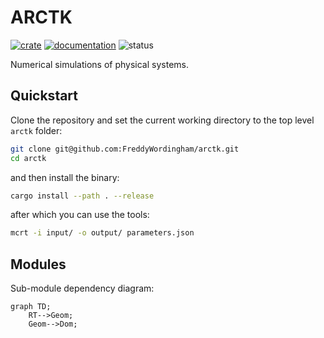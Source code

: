 # ARCTK

[![crate](https://img.shields.io/crates/v/arctk.svg)](https://crates.io/crates/arctk)
[![documentation](https://docs.rs/arctk/badge.svg)](https://docs.rs/arctk)
![status](https://github.com/FreddyWordingham/arctk/actions/workflows/ci.yml/badge.svg)

Numerical simulations of physical systems.

## Quickstart

Clone the repository and set the current working directory to the top level `arctk` folder:

```sh
git clone git@github.com:FreddyWordingham/arctk.git
cd arctk
```

and then install the binary:

```sh
cargo install --path . --release
```

after which you can use the tools:

```sh
mcrt -i input/ -o output/ parameters.json
```

## Modules

Sub-module dependency diagram:

```mermaid
graph TD;
    RT-->Geom;
    Geom-->Dom;
```
